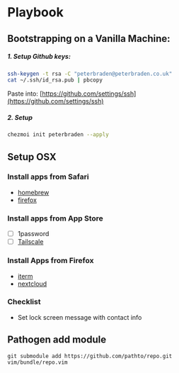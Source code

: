 # Playbook
## Bootstrapping on a Vanilla Machine:
##### 1. Setup Github keys:
```sh
ssh-keygen -t rsa -C "peterbraden@peterbraden.co.uk"
cat ~/.ssh/id_rsa.pub | pbcopy
```
Paste into: [https://github.com/settings/ssh](https://github.com/settings/ssh)

##### 2. Setup
```sh
chezmoi init peterbraden --apply
```

## Setup OSX
### Install apps from Safari
- [homebrew](https://brew.sh)
- [firefox](https://www.mozilla.org/en-US/firefox/new/)

### Install apps from App Store
- [ ] 1password
- [ ] [Tailscale](https://apps.apple.com/ca/app/tailscale/id1475387142?mt=12)

### Install Apps from Firefox
- [iterm](http://www.iterm2.com/#/section/home)
- [nextcloud](https://nextcloud.com/install/#install-clients)

### Checklist
- Set lock screen message with contact info

## Pathogen add module
```
git submodule add https://github.com/pathto/repo.git vim/bundle/repo.vim
```



